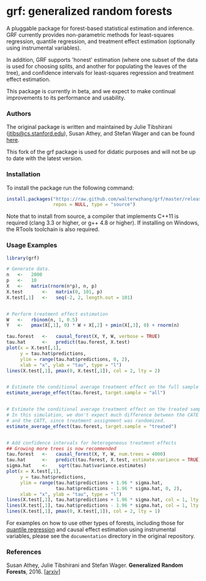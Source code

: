 # grf: generalized random forests

A pluggable package for forest-based statistical estimation and inference. GRF currently provides non-parametric methods for least-squares regression, quantile regression, and treatment effect estimation (optionally using instrumental variables).

In addition, GRF supports 'honest' estimation (where one subset of the data is used for choosing splits, and another for populating the leaves of the tree), and confidence intervals for least-squares regression and treatment effect estimation.

This package is currently in beta, and we expect to make continual improvements to its performance and usability.

### Authors

The original package is written and maintained by Julie Tibshirani (jtibs@cs.stanford.edu), Susan Athey, and Stefan Wager and can be found [here](https://github.com/swager/grf).

This fork of the grf package is used for didatic purposes and will not be up to date with the latest version.

### Installation

To install the package run the following command:

```R
install.packages("https://raw.github.com/walterwzhang/grf/master/releases/grf_0.9.5.tar.gz",
                 repos = NULL, type = "source")
```

Note that to install from source, a compiler that implements C++11 is required (clang 3.3 or higher, or g++ 4.8 or higher). If installing on Windows, the RTools toolchain is also required.

### Usage Examples

```R
library(grf)

# Generate data.
n   <-   2000
p   <-   10
X   <-   matrix(rnorm(n*p), n, p)
X.test       <-   matrix(0, 101, p)
X.test[,1]   <-   seq(-2, 2, length.out = 101)


# Perform treatment effect estimation
W   <-   rbinom(n, 1, 0.5)
Y   <-   pmax(X[,1], 0) * W + X[,2] + pmin(X[,3], 0) + rnorm(n)

tau.forest   <-   causal_forest(X, Y, W, verbose = TRUE)
tau.hat      <-   predict(tau.forest, X.test)
plot(x = X.test[,1],
     y = tau.hat$predictions,
     ylim = range(tau.hat$predictions, 0, 2),
     xlab = "x", ylab = "tau", type = "l")
lines(X.test[,1], pmax(0, X.test[,1]), col = 2, lty = 2)


# Estimate the conditional average treatment effect on the full sample (CATE)
estimate_average_effect(tau.forest, target.sample = "all")


# Estimate the conditional average treatment effect on the treated sample (CATT)
# In this simulation, we don't expect much difference between the CATE
# and the CATT, since treatment assignment was randomized.
estimate_average_effect(tau.forest, target.sample = "treated")


# Add confidence intervals for heterogeneous treatment effects
## Growing more trees is now recommended
tau.forest   <-   causal_forest(X, Y, W, num.trees = 4000)
tau.hat      <-   predict(tau.forest, X.test, estimate.variance = TRUE)
sigma.hat    <-    sqrt(tau.hat$variance.estimates)
plot(x = X.test[,1],
     y = tau.hat$predictions,
     ylim = range(tau.hat$predictions + 1.96 * sigma.hat,
                  tau.hat$predictions - 1.96 * sigma.hat, 0, 2),
     xlab = "x", ylab = "tau", type = "l")
lines(X.test[,1], tau.hat$predictions + 1.96 * sigma.hat, col = 1, lty = 2)
lines(X.test[,1], tau.hat$predictions - 1.96 * sigma.hat, col = 1, lty = 2)
lines(X.test[,1], pmax(0, X.test[,1]), col = 2, lty = 1)
```

For examples on how to use other types of forests, including those for [quantile regression](https://github.com/swager/grf/blob/master/documentation/quantile_examples.md) and causal effect estimation using instrumental variables, please see the `documentation` directory in the original repository.

### References

Susan Athey, Julie Tibshirani and Stefan Wager.
<b>Generalized Random Forests</b>, 2016.
[<a href="https://arxiv.org/abs/1610.01271">arxiv</a>]
